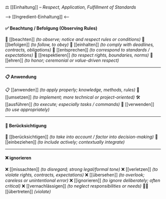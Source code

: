 ⚖️ [[Einhaltung]] – *Respect, Application, Fulfillment of Standards*

--> [[Ingredient-Einhaltung]] <--
#### ✅ Beachtung / Befolgung (Observing Rules)
👀 [[beachten]] *(to observe; notice and respect rules or conditions)*
🫡  [[befolgen]] *(to follow, to obey)*
📜 [[einhalten]] *(to comply with deadlines, contracts, obligations)*
🧩 [[entsprechen]] *(to correspond to standards / expectations)*
🙏 [[respektieren]] *(to respect rights, boundaries, norms)*
🏅 [[ehren]] *(to honor; ceremonial or value-driven respect)*

---

#### 📋 Anwendung 
📋 [[anwenden]] *(to apply properly; knowledge, methods, rules)*
🔧 [[umsetzen]] *(to implement; more technical or project-oriented)*
🛠️ [[ausführen]] *(to execute; especially tasks / commands)*
🎯 [[verwenden]] *(to use appropriately)*

---

#### 🎯 Berücksichtigung
🎯 [[berücksichtigen]] *(to take into account / factor into decision-making)*
🎯 [[einbeziehen]] *(to include actively; contextually integrate)*

---

#### ❌ ignorieren
❌ [[missachten]] *(to disregard; strong legal/formal tone)*
❌ [[verletzen]] *(to violate rights, contracts, expectations)*
❌ [[übersehen]] *(to overlook; careless or unintentional error)*
❌ [[ignorieren]] *(to ignore deliberately; often critical)*
❌ [[vernachlässigen]] *(to neglect responsibilities or needs)*
🏃‍♂️ [[übertreten]] *(violate)*